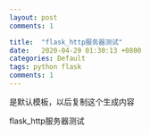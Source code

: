 ```yaml
---
layout: post
comments: 1

title:  "flask_http服务器测试"
date:   2020-04-29 01:30:13 +0800
categories: Default
tags: python flask
comments: 1
---
```


是默认模板，以后复制这个生成内容

flask_http服务器测试

<script src="https://gist.github.com/napoler/9aa1221b7acfe43b0197f6e4df438b6e.js"></script>
